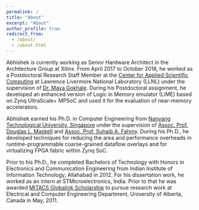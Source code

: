```yaml
---
permalink: /
title: "About"
excerpt: "About"
author_profile: true
redirect_from: 
  - /about/
  - /about.html
---
```


Abhishek is currently working as Senior Hardware Architect in the Architecture Group at Xilinx. From April 2017 to October 2018, he worked as a Postdoctoral Research Staff Member at the [Center for Applied Scientific Computing](http://computation.llnl.gov/casc/) at Lawrence Livermore National Laboratory (LLNL) under the supervision of [Dr. Maya Gokhale](https://people.llnl.gov/gokhale2). During his Postdoctoral assignment, he developed an enhanced version of Logic in Memory emulator (LiME) based on Zynq UltraScale+ MPSoC and used it for the evaluation of near-memory accelerators.

Abhishek earned his Ph.D. in Computer Engineering from [Nanyang Technological University, Singapore](http://www.ntu.edu.sg) 
under the supervision of [Assoc. Prof. Douglas L. Maskell](http://www.ntu.edu.sg/home/asdouglas) and [Assoc. Prof. Suhaib A. Fahmy](http://suhaibfahmy.com/). During his Ph.D., he developed techniques for reducing the area and performance overheads in runtime-programmable coarse-grained dataflow overlays and for virtualizing FPGA fabric within Zynq SoC.

Prior to his Ph.D., he completed Bachelors of Technology with Honors in Electronics and Communication Engineering from Indian Institute of Information Technology, Allahabad in 2012. For his dissertation work, he worked as an intern at STMicroelectronics, India. Prior to that he was awarded [MITACS Globalink Scholarship](https://www.mitacs.ca/globalink) to pursue research work at Electrical and Computer Engineering Department, University of Alberta, Canada in May, 2011.





